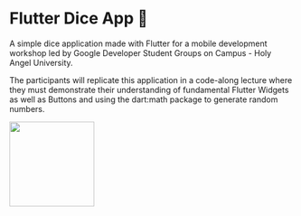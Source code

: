 # Flutter Dice App 🎲

A simple dice application made with Flutter for a mobile development workshop led by Google Developer Student Groups on Campus - Holy Angel University.

The participants will replicate this application in a code-along lecture where they must demonstrate their understanding of fundamental Flutter Widgets as well as Buttons and using the dart:math package to generate random numbers.

<img width="150" src="https://github.com/user-attachments/assets/88724da2-e187-42b1-b892-b6fe49695e77">



